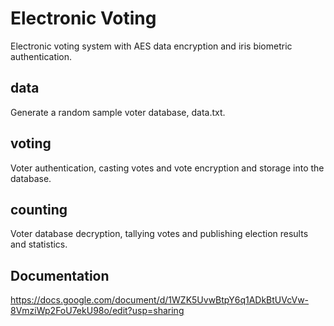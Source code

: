 # Electronic Voting
Electronic voting system with AES data encryption and iris biometric authentication.

## data
Generate a random sample voter database, data.txt.

## voting
Voter authentication, casting votes and vote encryption and storage into the database.

## counting
Voter database decryption, tallying votes and publishing election results and statistics.

## Documentation
https://docs.google.com/document/d/1WZK5UvwBtpY6q1ADkBtUVcVw-8VmziWp2FoU7ekU98o/edit?usp=sharing

